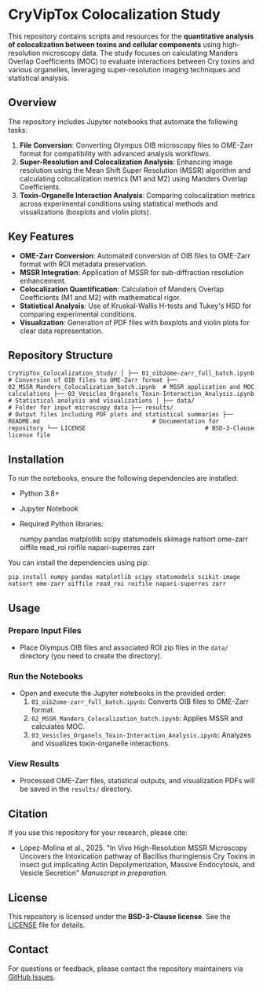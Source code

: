 # CryVipTox Colocalization Study

This repository contains scripts and resources for the **quantitative analysis of colocalization between toxins and cellular components** using high-resolution microscopy data. The study focuses on calculating Manders Overlap Coefficients (MOC) to evaluate interactions between Cry toxins and various organelles, leveraging super-resolution imaging techniques and statistical analysis.

## Overview

The repository includes Jupyter notebooks that automate the following tasks:
1. **File Conversion**: Converting Olympus OIB microscopy files to OME-Zarr format for compatibility with advanced analysis workflows.
2. **Super-Resolution and Colocalization Analysis**: Enhancing image resolution using the Mean Shift Super Resolution (MSSR) algorithm and calculating colocalization metrics (M1 and M2) using Manders Overlap Coefficients.
3. **Toxin-Organelle Interaction Analysis**: Comparing colocalization metrics across experimental conditions using statistical methods and visualizations (boxplots and violin plots).

## Key Features

- **OME-Zarr Conversion**: Automated conversion of OIB files to OME-Zarr format with ROI metadata preservation.
- **MSSR Integration**: Application of MSSR for sub-diffraction resolution enhancement.
- **Colocalization Quantification**: Calculation of Manders Overlap Coefficients (M1 and M2) with mathematical rigor.
- **Statistical Analysis**: Use of Kruskal-Wallis H-tests and Tukey's HSD for comparing experimental conditions.
- **Visualization**: Generation of PDF files with boxplots and violin plots for clear data representation.

## Repository Structure

`CryVipTox_Colocalization_Study/
│
├── 01_oib2ome-zarr_full_batch.ipynb         # Conversion of OIB files to OME-Zarr format
├── 02_MSSR_Manders_Colocalization_batch.ipynb  # MSSR application and MOC calculations
├── 03_Vesicles_Organels_Toxin-Interaction_Analysis.ipynb  # Statistical analysis and visualizations
│
├── data/                                    # Folder for input microscopy data
├── results/                                 # Output files including PDF plots and statistical summaries
├── README.md                                # Documentation for repository
└── LICENSE                                  # BSD-3-Clause license file`

## Installation

To run the notebooks, ensure the following dependencies are installed:

- Python 3.8+
- Jupyter Notebook
- Required Python libraries:

  numpy
  pandas
  matplotlib
  scipy
  statsmodels
  skimage
  natsort
  ome-zarr
  oiffile
  read_roi
  roifile
  napari-superres
  zarr

You can install the dependencies using pip:

`pip install numpy pandas matplotlib scipy statsmodels scikit-image natsort ome-zarr oiffile read_roi roifile napari-superres zarr`


## Usage

### Prepare Input Files
- Place Olympus OIB files and associated ROI zip files in the `data/` directory (you need to create the directory).

### Run the Notebooks
- Open and execute the Jupyter notebooks in the provided order:
  1. `01_oib2ome-zarr_full_batch.ipynb`: Converts OIB files to OME-Zarr format.
  2. `02_MSSR_Manders_Colocalization_batch.ipynb`: Applies MSSR and calculates MOC.
  3. `03_Vesicles_Organels_Toxin-Interaction_Analysis.ipynb`: Analyzes and visualizes toxin-organelle interactions.

### View Results
- Processed OME-Zarr files, statistical outputs, and visualization PDFs will be saved in the `results/` directory.

## Citation

If you use this repository for your research, please cite:

- López-Molina et al., 2025. "In Vivo High-Resolution MSSR Microscopy Uncovers the Intoxication pathway of Bacillus thuringiensis Cry Toxins in insect gut implicating Actin Depolymerization, Massive Endocytosis, and Vesicle Secretion" *Manuscript in preparation*.

## License

This repository is licensed under the **BSD-3-Clause license**. See the [LICENSE](./LICENSE) file for details.

## Contact

For questions or feedback, please contact the repository maintainers via [GitHub Issues](https://github.com/adanog/CryVipTox_Colocalization_Study/issues).
```

